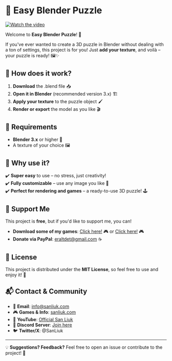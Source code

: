 # 🧩 Easy Blender Puzzle

[![Watch the video](https://img.youtube.com/vi/IX-UW0gg8Kg/maxresdefault.jpg)](https://youtu.be/IX-UW0gg8Kg)

Welcome to **Easy Blender Puzzle**! 🎉

If you've ever wanted to create a 3D puzzle in Blender without dealing with a ton of settings, this project is for you! Just **add your texture**, and voilà – your puzzle is ready! 🖼️✨

## 🚀 How does it work?
1. **Download** the .blend file 📥
2. **Open it in Blender** (recommended version 3.x) 🏗️
3. **Apply your texture** to the puzzle object 🖌️
4. **Render or export** the model as you like 🎬

## 🔧 Requirements
- **Blender 3.x** or higher 🦾
- A texture of your choice 🖼️

## 🤔 Why use it?
✔️ **Super easy** to use – no stress, just creativity!  
✔️ **Fully customizable** – use any image you like 🎨  
✔️ **Perfect for rendering and games** – a ready-to-use 3D puzzle! 🕹️

## 💖 Support Me
This project is **free**, but if you'd like to support me, you can! 
- **Download some of my games**: [Click here!](https://sanliuk.com/app) 🎮 or [Click here!](https://sanliuk.com/3TacToe) 🎮
- **Donate via PayPal**: eraltdet@gmail.com ☕

## 📜 License
This project is distributed under the **MIT License**, so feel free to use and enjoy it! 🚀

## 📬 Contact & Community
- 📧 **Email**: info@sanliuk.com  
- 🎮 **Games & Info**: [sanliuk.com](https://sanliuk.com/)  
- 🎥 **YouTube**: [Official San Liuk](https://www.youtube.com/channel/UCgbG6HYcITXhZ0W35lUvFbA)  
- 💬 **Discord Server**: [Join here](https://discord.gg/wtxXtqSKJr)  
- 🐦 **Twitter/X**: @SanLiuk  

---
💡 **Suggestions? Feedback?** Feel free to open an issue or contribute to the project! 🚀

